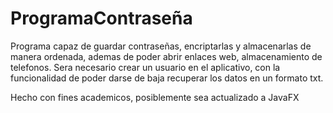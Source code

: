 # ProgramaContraseña
Programa capaz de guardar contraseñas, encriptarlas y almacenarlas de manera ordenada, ademas de poder abrir enlaces web, almacenamiento de telefonos. Sera necesario crear un usuario en el aplicativo, con la funcionalidad de poder darse de baja recuperar los datos en un formato txt.

Hecho con fines academicos, posiblemente sea actualizado a JavaFX
